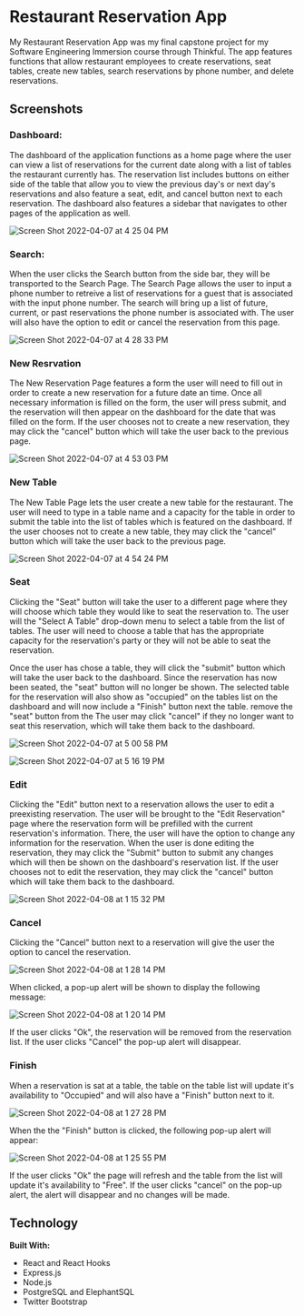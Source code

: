 # Restaurant Reservation App

My Restaurant Reservation App was my final capstone project for my Software Engineering Immersion course through Thinkful. The app features functions that allow restaurant employees to create reservations, seat tables, create new tables, search reservations by phone number, and delete reservations.

## Screenshots

### Dashboard:
The dashboard of the application functions as a home page where the user can view a list of reservations for the current date along with a list of tables the restaurant currently has. The reservation list includes buttons on either side of the table that allow you to view the previous day's or next day's reservations and also feature a seat, edit, and cancel button next to each reservation. The dashboard also features a sidebar that navigates to other pages of the application as well.

![Screen Shot 2022-04-07 at 4 25 04 PM](https://user-images.githubusercontent.com/92840656/162335354-be6a4872-01d0-467f-885e-5b3f190a478e.png)


### Search:
When the user clicks the Search button from the side bar, they will be transported to the Search Page. The Search Page allows the user to input a phone number to retreive a list of reservations for a guest that is associated with the input phone number. The search will bring up a list of future, current, or past reservations the phone number is associated with. The user will also have the option to edit or cancel the reservation from this page.

![Screen Shot 2022-04-07 at 4 28 33 PM](https://user-images.githubusercontent.com/92840656/162335658-c46fd82c-c003-4dbb-8599-ccaf206de829.png)


### New Resrvation
The New Reservation Page features a form the user will need to fill out in order to create a new reservation for a future date an time. Once all necessary information is filled on the form, the user will press submit, and the reservation will then appear on the dashboard for the date that was filled on the form. If the user chooses not to create a new reservation, they may click the "cancel" button which will take the user back to the previous page.

![Screen Shot 2022-04-07 at 4 53 03 PM](https://user-images.githubusercontent.com/92840656/162337521-492fd74e-6d40-485b-aef8-b9358c5dbcfc.png)


### New Table
The New Table Page lets the user create a new table for the restaurant. The user will need to type in a table name and a capacity for the table in order to submit the table into the list of tables which is featured on the dashboard. If the user chooses not to create a new table, they may click the "cancel" button which will take the user back to the previous page.

![Screen Shot 2022-04-07 at 4 54 24 PM](https://user-images.githubusercontent.com/92840656/162337591-89846c8a-112d-49bb-9d8d-55178ef4c578.png)

### Seat
Clicking the "Seat" button will take the user to a different page where they will choose which table they would like to seat the reservation to. The user will the "Select A Table" drop-down menu to select a table from the list of tables. The user will need to choose a table that has the appropriate capacity for the reservation's party or they will not be able to seat the reservation. 

Once the user has chose a table, they will click the "submit" button which will take the user back to the dashboard. Since the reservation has now been seated, the "seat" button will no longer be shown. The selected table for the reservation will also show as "occupied" on the tables list on the dashboard and will now include a "Finish" button next the table. remove the "seat" button from the  The user may click "cancel" if they no longer want to seat this reservation, which will take them back to the dashboard.

![Screen Shot 2022-04-07 at 5 00 58 PM](https://user-images.githubusercontent.com/92840656/162338139-bddc25ef-6d34-49c1-8eb1-88e434d458e3.png)

![Screen Shot 2022-04-07 at 5 16 19 PM](https://user-images.githubusercontent.com/92840656/162339303-8d463a31-30eb-4fe7-bf21-37a6cdaefe71.png)

### Edit
Clicking the "Edit" button next to a reservation allows the user to edit a preexisting reservation. The user will be brought to the "Edit Reservation" page where the reservation form will be prefilled with the current reservation's information. There, the user will have the option to change any information for the reservation. When the user is done editing the reservation, they may click the "Submit" button to submit any changes which will then be shown on the dashboard's reservation list. If the user chooses not to edit the reservation, they may click the "cancel" button which will take them back to the dashboard.

![Screen Shot 2022-04-08 at 1 15 32 PM](https://user-images.githubusercontent.com/92840656/162521992-b3f4a88b-5138-417c-80b6-811c714bb78b.png)

### Cancel
Clicking the "Cancel" button next to a reservation will give the user the option to cancel the reservation. 

![Screen Shot 2022-04-08 at 1 28 14 PM](https://user-images.githubusercontent.com/92840656/162525606-07eb9589-cbb1-477e-84fd-c42a592f8757.png)

When clicked, a pop-up alert will be shown to display the following message:

![Screen Shot 2022-04-08 at 1 20 14 PM](https://user-images.githubusercontent.com/92840656/162523897-8ee56df3-9019-4f1e-8aeb-f08bdd201d7f.png)

If the user clicks "Ok", the reservation will be removed from the reservation list. If the user clicks "Cancel" the pop-up alert will disappear.

### Finish
When a reservation is sat at a table, the table on the table list will update it's availability to "Occupied" and will also have a "Finish" button next to it. 

![Screen Shot 2022-04-08 at 1 27 28 PM](https://user-images.githubusercontent.com/92840656/162525541-bca9a8dd-95df-46cf-9ffa-cb4464ffa52a.png)


When the the "Finish" button is clicked, the following pop-up alert will appear:

![Screen Shot 2022-04-08 at 1 25 55 PM](https://user-images.githubusercontent.com/92840656/162525342-1dfb2508-9c61-4e36-b9fc-50794b0dec12.png)

If the user clicks "Ok" the page will refresh and the table from the list will update it's availability to "Free". If the user clicks "cancel" on the pop-up alert, the alert will disappear and no changes will be made.



## Technology

**Built With:**
- React and React Hooks
- Express.js
- Node.js
- PostgreSQL and ElephantSQL
- Twitter Bootstrap


